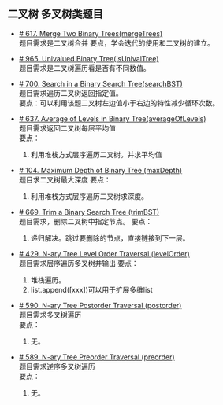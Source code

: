 ## 二叉树 多叉树类题目

* [# 617. Merge Two Binary Trees(mergeTrees)](https://leetcode.com/problems/merge-two-binary-trees/)  
题目需求是二叉树合并
要点，学会迭代的使用和二叉树的建立。

* [# 965. Univalued Binary Tree(isUnivalTree)](https://leetcode.com/problems/univalued-binary-tree/)  
题目需求是二叉树遍历看是否有不同数值。

* [# 700. Search in a Binary Search Tree(searchBST)](https://leetcode.com/problems/search-in-a-binary-search-tree/)  
题目需求遍历二叉树返回指定值。  
要点：可以利用该题二叉树左边值小于右边的特性减少循环次数。


* [# 637. Average of Levels in Binary Tree(averageOfLevels)](https://leetcode.com/problems/average-of-levels-in-binary-tree/)  
题目需求返回二叉树每层平均值  
要点：
    1. 利用堆栈方式层序遍历二叉树。并求平均值


* [# 104. Maximum Depth of Binary Tree (maxDepth)](https://leetcode.com/problems/maximum-depth-of-binary-tree/)  
题目求二叉树最大深度
要点：
    1. 利用堆栈方式层序遍历二叉树求深度。  
    
    
* [# 669. Trim a Binary Search Tree (trimBST)](https://leetcode.com/problems/trim-a-binary-search-tree/)  
题目需求，删除二叉树中指定节点。
要点：
    1. 递归解决。跳过要删除的节点，直接链接到下一层。     
     
     
* [# 429. N-ary Tree Level Order Traversal (levelOrder)](https://leetcode.com/problems/n-ary-tree-level-order-traversal/)  
题目需求层序遍历多叉树并输出
要点：
    1. 堆栈遍历。
    2. list.append([xxx])可以用于扩展多维list         
    

* [# 590. N-ary Tree Postorder Traversal (postorder)](https://leetcode.com/problems/n-ary-tree-postorder-traversal/)  
题目需求多叉树遍历  
要点：
    1. 无。

* [# 589. N-ary Tree Preorder Traversal (preorder)](https://leetcode.com/problems/n-ary-tree-preorder-traversal/)  
题目需求逆序多叉树遍历  
要点：
    1. 无。
